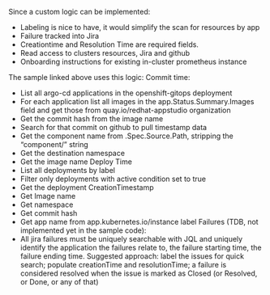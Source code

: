 Since a custom logic can be implemented:

- Labeling is nice to have, it would simplify the scan for resources by app
- Failure tracked into Jira
- Creationtime and Resolution Time are required fields.
- Read access to clusters resources, Jira and github
- Onboarding instructions for existing in-cluster prometheus instance

The sample linked above uses this logic:
Commit time:
- List all argo-cd applications in the openshift-gitops deployment
- For each application list all images in the app.Status.Summary.Images field and get those from quay.io/redhat-appstudio organization
- Get the commit hash from the image name
- Search for that commit on github to pull timestamp data
- Get the component name from ​​.Spec.Source.Path, stripping the “component/” string
- Get the destination namespace
- Get the image name
Deploy Time
- List all deployments by label 
- Filter only deployments with active condition set to true
- Get the deployment CreationTimestamp
- Get Image name
- Get namespace
- Get commit hash
- Get app name from app.kubernetes.io/instance label
Failures (TDB, not implemented yet in the sample code):
- All jira failures must be uniquely searchable with JQL and uniquely identify the application the failures relate to, the failure starting time, the failure ending time.
Suggested approach: label the issues for quick search; populate creationTime and resolutionTime; a failure is considered resolved when the issue is marked as Closed (or Resolved, or Done, or any of that) 
